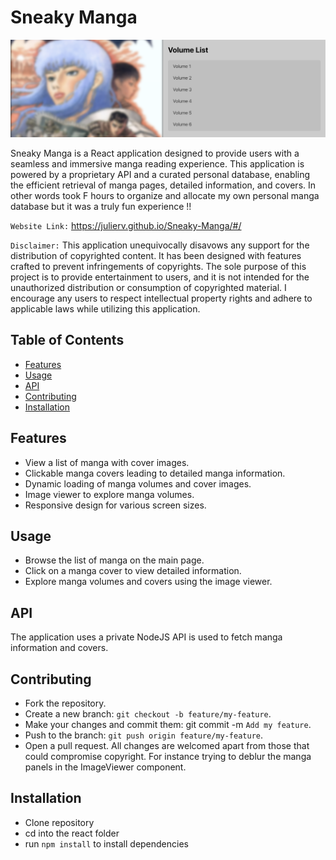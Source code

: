 # Sneaky Manga

![Sneaky Manga Logo](Image0Header.png)

Sneaky Manga is a  React application designed to provide users with a seamless and immersive manga reading experience. This application is powered by a proprietary API and a curated personal database, enabling the efficient retrieval of manga pages, detailed information, and covers. In other words took F hours to organize and allocate my own personal manga database but it was a truly fun experience !!

`Website Link:` https://julierv.github.io/Sneaky-Manga/#/

`Disclaimer:` This application unequivocally disavows any support for the distribution of copyrighted content. It has been designed with features crafted to prevent infringements of copyrights. The sole purpose of this project is to provide entertainment to users, and it is not intended for the unauthorized distribution or consumption of copyrighted material. I encourage any users to respect intellectual property rights and adhere to applicable laws while utilizing this application.

## Table of Contents

- [Features](#features)
- [Usage](#usage)
- [API](#api)
- [Contributing](#contributing)
- [Installation](#installation)

## Features

- View a list of manga with cover images.
- Clickable manga covers leading to detailed manga information.
- Dynamic loading of manga volumes and cover images.
- Image viewer to explore manga volumes.
- Responsive design for various screen sizes.

## Usage

- Browse the list of manga on the main page.
- Click on a manga cover to view detailed information.
- Explore manga volumes and covers using the image viewer.

## API

The application uses a private NodeJS API is used to fetch manga information and covers.

## Contributing

- Fork the repository.
- Create a new branch: `git checkout -b feature/my-feature`.
- Make your changes and commit them: git commit -m `Add my feature`.
- Push to the branch: `git push origin feature/my-feature`.
- Open a pull request.
All changes are welcomed apart from those that could compromise copyright. For instance trying to deblur the manga panels in the ImageViewer component.


## Installation

- Clone repository
- cd into the react folder
- run `npm install` to install dependencies
